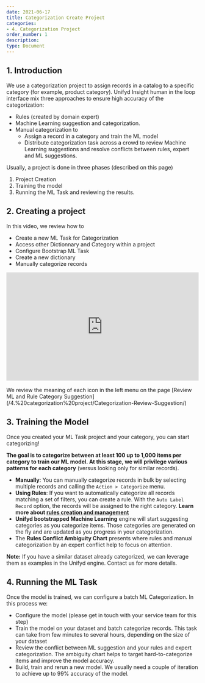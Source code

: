 ```yaml
---
date: 2021-06-17
title: Categorization Create Project
categories:
- 4. Categorization Project
order_number: 1
description:
type: Document
---
```



## 1. Introduction 

We use a categorization project to assign records in a catalog to a specific category (for example, product category). Unifyd Insight human in the loop interface mix three approaches to ensure high accuracy of the categorization:
* Rules (created by domain expert)
* Machine Learning suggestion and categorization. 
* Manual categorization to 
  * Assign a record in a category and train the ML model
  * Distribute categorization task across a crowd to review Machine Learning suggestions and resolve conflicts between rules, expert and ML suggestions. 

Usually, a project is done in three phases (described on this page)
1. Project Creation
2. Training the model
3. Running the ML Task and reviewing the results. 

## 2. Creating a project 

In this video, we review how to
* Create a new ML Task for Categorization
* Access other Dictionnary and Category within a project
* Configure Bootstrap ML Task 
* Create a new dictionary
* Manually categorize records

<div style="position: relative; padding-bottom: 56.25%; height: 0;"><iframe src="https://www.loom.com/embed/90b981d4cc13425caeb17a202cc6c844" frameborder="0" webkitallowfullscreen mozallowfullscreen allowfullscreen style="position: absolute; top: 0; left: 0; width: 100%; height: 100%;"></iframe></div>
<br>
We review the meaning of each icon in the left menu on the page [Review ML and Rule Category Suggestion](/4.%20categorization%20project/Categorization-Review-Suggestion/)

## 3. Training the Model

Once you created your ML Task project and your category, you can start categorizing! <br>

**The goal is to categorize between at least 100 up to 1,000 items per category to train our ML model. At this stage, we will privilege various patterns for each category** (versus looking only for similar records).

* **Manually**: You can manually categorize records in bulk by selecting multiple records and calling the `Action > Categorize` menu. 
* **Using Rules**: If you want to automatically categorize all records matching a set of filters, you can create a rule. With the `Auto Label Record` option, the records will be assigned to the right category. **Learn more about [rules creation and management](4.%20categorization%20project/Categorization-Creating-Rules/)**
* **Unifyd bootstrapped Machine Learning** engine will start suggesting categories as you categorize items. Those categories are generated on the fly and are updated as you progress in your categorization. 
* The **Rules Conflict Ambiguity Chart** presents where rules and manual categorization by an expert conflict help to focus on attention. 

**Note:** If you have a similar dataset already categorized, we can leverage them as examples in the Unifyd engine. Contact us for more details. 

## 4. Running the ML Task 

Once the model is trained, we can configure a batch ML Categorization. In this process we:
* Configure the model (please get in touch with your service team for this step)
* Train the model on your dataset and batch categorize records. This task can take from few minutes to several hours, depending on the size of your dataset
* Review the conflict between ML suggestion and your rules and expert categorization. The ambiguity chart helps to target hard-to-categorize items and improve the model accuracy. 
* Build, train and rerun a new model. We usually need a couple of iteration to achieve up to 99% accuracy of the model. 
